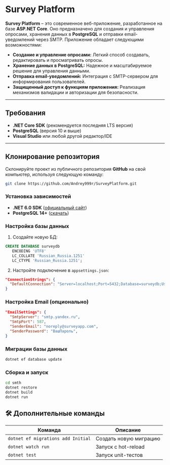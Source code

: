 # Survey Platform

**Survey Platform** – это современное веб-приложение, разработанное на базе **ASP.NET Core**. Оно предназначено для создания и управления опросами, хранения данных в **PostgreSQL** и отправки email-уведомлений через SMTP. Приложение обладает следующими возможностями:

- **Создание и управление опросами:** Легкий способ создавать, редактировать и просматривать опросы.
- **Хранение данных в PostgreSQL:** Надежное и масштабируемое решение для управления данными.
- **Отправка email-уведомлений:** Интеграция с SMTP-сервером для информирования пользователей.
- **Защищенный доступ к функциям приложения:** Реализация механизмов валидации и авторизации для безопасности.

---


## Требования

- **.NET Core SDK** (рекомендуется последняя LTS версия)
- **PostgreSQL** (версия 10 и выше)
- **Visual Studio** или любой другой редактор/IDE

---

## Клонирование репозитория

Склонируйте проект из публичного репозитория **GitHub** на свой компьютер, используя следующую команду:

```sh
git clone https://github.com/Andrey999r/SurveyPlatform.git

```

### Установка зависимостей
- **.NET 6.0 SDK** ([официальный сайт](https://dotnet.microsoft.com/download))
- **PostgreSQL 14+** ([скачать](https://www.postgresql.org/download/))

### Настройка базы данных
1. Создайте новую БД:
```sql
CREATE DATABASE surveydb 
   ENCODING 'UTF8' 
   LC_COLLATE 'Russian_Russia.1251' 
   LC_CTYPE 'Russian_Russia.1251';
```

2. Настройте подключение в `appsettings.json`:
```json
"ConnectionStrings": {
  "DefaultConnection": "Server=localhost;Port=5432;Database=surveydb;User Id=postgres;Password=ВашПароль;"
}
```

### Настройка Email (опционально)
```json
"EmailSettings": {
  "SmtpServer": "smtp.yandex.ru",
  "SmtpPort": 587,
  "SenderEmail": "noreply@surveyapp.com",
  "SenderPassword": "ВашПароль",
}
```

### Миграции базы данных
```bash
dotnet ef database update
```

### Сборка и запуск
```bash
cd smth
dotnet restore
dotnet build
dotnet run
```


## 🛠️ Дополнительные команды
| Команда | Описание |
|---------|----------|
| `dotnet ef migrations add Initial` | Создать новую миграцию |
| `dotnet watch run` | Запуск с hot-reload |
| `dotnet test` | Запуск unit-тестов |
